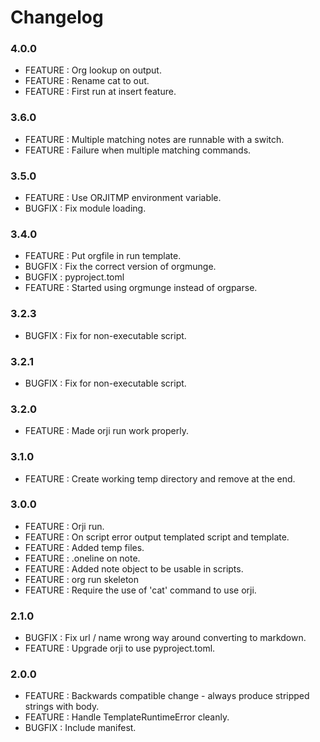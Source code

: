 # Changelog


### 4.0.0

* FEATURE : Org lookup on output.
* FEATURE : Rename cat to out.
* FEATURE : First run at insert feature.


### 3.6.0

* FEATURE : Multiple matching notes are runnable with a switch.
* FEATURE : Failure when multiple matching commands.


### 3.5.0

* FEATURE : Use ORJITMP environment variable.
* BUGFIX : Fix module loading.


### 3.4.0

* FEATURE : Put orgfile in run template.
* BUGFIX : Fix the correct version of orgmunge.
* BUGFIX : pyproject.toml
* FEATURE : Started using orgmunge instead of orgparse.


### 3.2.3

* BUGFIX : Fix for non-executable script.


### 3.2.1

* BUGFIX : Fix for non-executable script.


### 3.2.0

* FEATURE : Made orji run work properly.


### 3.1.0

* FEATURE : Create working temp directory and remove at the end.


### 3.0.0

* FEATURE : Orji run.
* FEATURE : On script error output templated script and template.
* FEATURE : Added temp files.
* FEATURE : .oneline on note.
* FEATURE : Added note object to be usable in scripts.
* FEATURE : org run skeleton
* FEATURE : Require the use of 'cat' command to use orji.


### 2.1.0

* BUGFIX : Fix url / name wrong way around converting to markdown.
* FEATURE : Upgrade orji to use pyproject.toml.


### 2.0.0

* FEATURE : Backwards compatible change - always produce stripped strings with body.
* FEATURE : Handle TemplateRuntimeError cleanly.
* BUGFIX : Include manifest.

